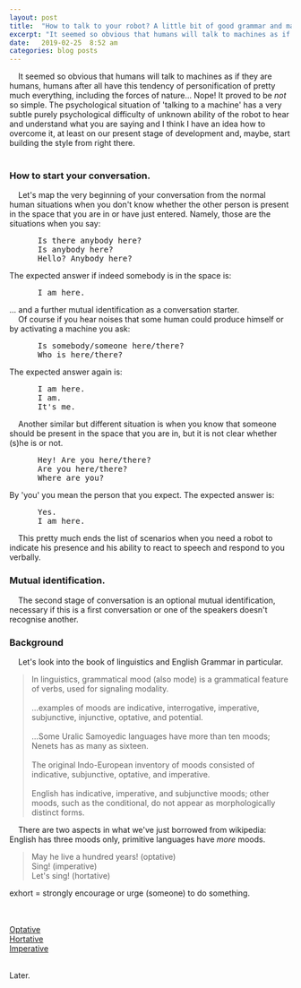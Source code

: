 ```yaml
---
layout: post
title:  "How to talk to your robot? A little bit of good grammar and manners."
excerpt: "It seemed so obvious that humans will talk to machines as if they are humans, humans have this tendency of personification of pretty much everything, including the forces of nature..."
date:   2019-02-25  8:52 am
categories: blog posts
---
```

&nbsp;&nbsp;&nbsp;&nbsp;It seemed so obvious that humans will talk to machines as if they are humans, humans after all have this tendency of personification of pretty much everything, including the forces of nature... Nope! It proved to be _not_ so simple. The psychological situation of 'talking to a machine' has a very subtle purely psychological difficulty of unknown ability of the robot to hear and understand what you are saying and I think I have an idea how to overcome it, at least on our present stage of development and, maybe, start building the style from right there.<br><br>
### How to start your conversation.
&nbsp;&nbsp;&nbsp;&nbsp;Let's map the very beginning of your conversation from the normal human situations when you don't know whether the other person is present in the space that you are in or have just entered. Namely, those are the situations when you say:
<pre>
      Is there anybody here?
      Is anybody here?
      Hello? Anybody here?
</pre>
The expected answer if indeed somebody is in the space is:
<pre>
      I am here.
</pre>
... and a further mutual identification as a conversation starter.<br>
&nbsp;&nbsp;&nbsp;&nbsp;Of course if you hear noises that some human could produce himself or by activating a machine you ask:
<pre>
      Is somebody/someone here/there?
      Who is here/there?
</pre>
The expected answer again is:
<pre>
      I am here.
      I am.
      It's me.
</pre>
&nbsp;&nbsp;&nbsp;&nbsp;Another similar but different situation is when you know that someone should be present in the space that you are in, but it is not clear whether (s)he is or not.
<pre>
      Hey! Are you here/there?
      Are you here/there?
      Where are you?
</pre>
By 'you' you mean the person that you expect. The expected answer is:
<pre>
      Yes.
      I am here.
</pre>
&nbsp;&nbsp;&nbsp;&nbsp;This pretty much ends the list of scenarios when you need a robot to indicate his presence and his ability to react to speech and respond to you verbally.
### Mutual identification.
&nbsp;&nbsp;&nbsp;&nbsp;The second stage of conversation is an optional mutual identification, necessary if this is a first conversation or one of the speakers doesn't recognise another.
### Background
&nbsp;&nbsp;&nbsp;&nbsp;Let's look into the book of linguistics and English Grammar in particular.
>In linguistics, grammatical mood (also mode) is a grammatical feature of verbs, used for signaling modality.<br><br>...examples of moods are indicative, interrogative, imperative, subjunctive, injunctive, optative, and potential.<br><br>...Some Uralic Samoyedic languages have more than ten moods; Nenets has as many as sixteen.<br><br>The original Indo-European inventory of moods consisted of indicative, subjunctive, optative, and imperative.<br><br>English has indicative, imperative, and subjunctive moods; other moods, such as the conditional, do not appear as morphologically distinct forms.<br>

&nbsp;&nbsp;&nbsp;&nbsp;There are two aspects in what we've just borrowed from wikipedia: English has three moods only, primitive languages have _more_ moods.<br>

> May he live a hundred years! (optative)<br>
Sing! (imperative)<br>
Let's sing! (hortative)

exhort = strongly encourage or urge (someone) to do something.


<br><br>
[Optative](https://en.wikipedia.org/wiki/Optative_mood)<br>
[Hortative](https://en.wikipedia.org/wiki/Hortative)<br>
[Imperative](https://en.wikipedia.org/wiki/Imperative_mood)<br><br>


Later.
